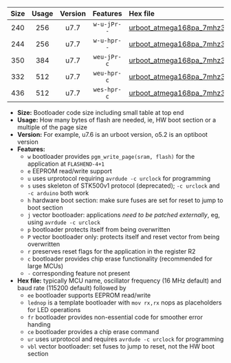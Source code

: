 |Size|Usage|Version|Features|Hex file|
|:-:|:-:|:-:|:-:|:--|
|240|256|u7.7|`w-u-jPr--`|[urboot_atmega168pa_7mhz3728_9600bps_lednop_ur_vbl.hex](https://raw.githubusercontent.com/stefanrueger/urboot.hex/main/mcus/atmega168pa/fcpu_7mhz3728/9600_bps/urboot_atmega168pa_7mhz3728_9600bps_lednop_ur_vbl.hex)|
|244|256|u7.7|`w-u-hpr--`|[urboot_atmega168pa_7mhz3728_9600bps_lednop_fr_ur.hex](https://raw.githubusercontent.com/stefanrueger/urboot.hex/main/mcus/atmega168pa/fcpu_7mhz3728/9600_bps/urboot_atmega168pa_7mhz3728_9600bps_lednop_fr_ur.hex)|
|350|384|u7.7|`weu-jPr-c`|[urboot_atmega168pa_7mhz3728_9600bps_ee_lednop_fr_ce_ur_vbl.hex](https://raw.githubusercontent.com/stefanrueger/urboot.hex/main/mcus/atmega168pa/fcpu_7mhz3728/9600_bps/urboot_atmega168pa_7mhz3728_9600bps_ee_lednop_fr_ce_ur_vbl.hex)|
|332|512|u7.7|`weu-hpr-c`|[urboot_atmega168pa_7mhz3728_9600bps_ee_lednop_fr_ce_ur.hex](https://raw.githubusercontent.com/stefanrueger/urboot.hex/main/mcus/atmega168pa/fcpu_7mhz3728/9600_bps/urboot_atmega168pa_7mhz3728_9600bps_ee_lednop_fr_ce_ur.hex)|
|436|512|u7.7|`wes-hpr-c`|[urboot_atmega168pa_7mhz3728_9600bps_ee_lednop_fr_ce.hex](https://raw.githubusercontent.com/stefanrueger/urboot.hex/main/mcus/atmega168pa/fcpu_7mhz3728/9600_bps/urboot_atmega168pa_7mhz3728_9600bps_ee_lednop_fr_ce.hex)|

- **Size:** Bootloader code size including small table at top end
- **Usage:** How many bytes of flash are needed, ie, HW boot section or a multiple of the page size
- **Version:** For example, u7.6 is an urboot version, o5.2 is an optiboot version
- **Features:**
  + `w` bootloader provides `pgm_write_page(sram, flash)` for the application at `FLASHEND-4+1`
  + `e` EEPROM read/write support
  + `u` uses urprotocol requiring `avrdude -c urclock` for programming
  + `s` uses skeleton of STK500v1 protocol (deprecated); `-c urclock` and `-c arduino` both work
  + `h` hardware boot section: make sure fuses are set for reset to jump to boot section
  + `j` vector bootloader: applications *need to be patched externally*, eg, using `avrdude -c urclock`
  + `p` bootloader protects itself from being overwritten
  + `P` vector bootloader only: protects itself and reset vector from being overwritten
  + `r` preserves reset flags for the application in the register R2
  + `c` bootloader provides chip erase functionality (recommended for large MCUs)
  + `-` corresponding feature not present
- **Hex file:** typically MCU name, oscillator frequency (16 MHz default) and baud rate (115200 default) followed by
  + `ee` bootloader supports EEPROM read/write
  + `lednop` is a template bootloader with `mov rx,rx` nops as placeholders for LED operations
  + `fr` bootloader provides non-essential code for smoother error handing
  + `ce` bootloader provides a chip erase command
  + `ur` uses urprotocol and requires `avrdude -c urclock` for programming
  + `vbl` vector bootloader: set fuses to jump to reset, not the HW boot section

